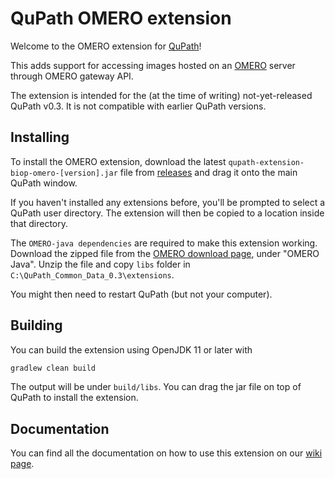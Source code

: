 # QuPath OMERO extension

Welcome to the OMERO extension for [QuPath](http://qupath.github.io)!

This adds support for accessing images hosted on an [OMERO](https://www.openmicroscopy.org/omero/) 
server through OMERO gateway API.

The extension is intended for the (at the time of writing) not-yet-released 
QuPath v0.3.
It is not compatible with earlier QuPath versions.

## Installing

To install the OMERO extension, download the latest `qupath-extension-biop-omero-[version].jar` file from [releases](https://github.com/qupath/qupath-extension-biop-omero/releases) and drag it onto the main QuPath window.

If you haven't installed any extensions before, you'll be prompted to select a QuPath user directory.
The extension will then be copied to a location inside that directory.

The `OMERO-java dependencies` are required to make this extension working. Download the zipped file from the [OMERO download page](https://www.openmicroscopy.org/omero/downloads/), under "OMERO Java". Unzip the file and copy `libs` folder in `C:\QuPath_Common_Data_0.3\extensions`.

You might then need to restart QuPath (but not your computer).


## Building

You can build the extension using OpenJDK 11 or later with

```bash
gradlew clean build
```

The output will be under `build/libs`.
You can drag the jar file on top of QuPath to install the extension.

## Documentation
You can find all the documentation on how to use this extension on our [wiki page](https://wiki-biop.epfl.ch/en/Image_Storage/OMERO/OmeroQuPath).
